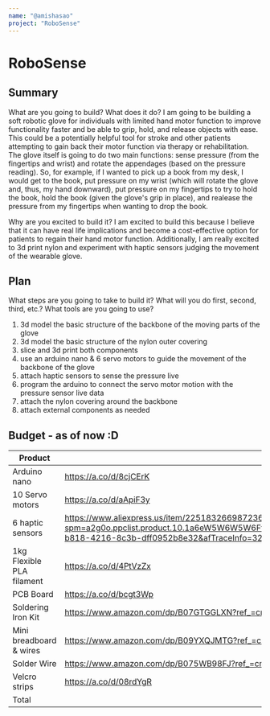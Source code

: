 ```yaml
---
name: "@amishasao"
project: "RoboSense"
---
```


# RoboSense

## Summary

What are you going to build? What does it do?
I am going to be building a soft robotic glove for individuals with limited hand motor function to improve functionality faster and be able to grip, hold, and release objects with ease. This could be a potentially helpful tool for stroke and other patients attempting to gain back their motor function via therapy or rehabilitation. The glove itself is going to do two main functions: sense pressure (from the fingertips and wrist) and rotate the appendages (based on the pressure reading). So, for example, if I wanted to pick up a book from my desk, I would get to the book, put pressure on my wrist (which will rotate the glove and, thus, my hand downward), put pressure on my fingertips to try to hold the book, hold the book (given the glove's grip in place), and realease the pressure from my fingertips when wanting to drop the book.

Why are you excited to build it?
I am excited to build this because I believe that it can have real life implications and become a cost-effective option for patients to regain their hand motor function. Additionally, I am really excited to 3d print nylon and experiment with haptic sensors judging the movement of the wearable glove.

## Plan

What steps are you going to take to build it? What will you do first, second, third, etc.? What tools are you going to use?
1. 3d model the basic structure of the backbone of the moving parts of the glove
2. 3d model the basic structure of the nylon outer covering
3. slice and 3d print both components
4. use an arduino nano & 6 servo motors to guide the movement of the backbone of the glove
5. attach haptic sensors to sense the pressure live
6. program the arduino to connect the servo motor motion with the pressure sensor live data
7. attach the nylon covering around the backbone
8. attach external components as needed

## Budget - as of now :D

| Product            | Supplier/Link           | Cost    |
| ------------------ | ----------------------- | ------- |
| Arduino nano       | https://a.co/d/8cjCErK  | $30.99  |
| 10 Servo motors    | https://a.co/d/aApiF3y  | $19.95  |
| 6 haptic sensors   | https://www.aliexpress.us/item/2251832669872365.html?spm=a2g0o.ppclist.product.10.1a6eW5W6W5W6Ff&pdp_npi=2%40dis%21USD%21US%20%243.37%21%241.79%21%21%21%21%21%4021032fa016724082409855056ebc66%2165296889214%21btf&_t=pvid%3A43deb1cb-b818-4216-8c3b-dff0952b8e32&afTraceInfo=32856187117__pc__pcBridgePPC__xxxxxx__1672408241&gatewayAdapt=glo2usa&_randl_shipto=US       | $12.69  |
| 1kg Flexible PLA filament | https://a.co/d/4PtVzZx  | $35.99  |
| PCB Board | https://a.co/d/bcgt3Wp | $12.99 |
| Soldering Iron Kit | https://www.amazon.com/dp/B07GTGGLXN?ref_=cm_sw_r_cp_ud_dp_51XQPHGKMJ0RWZCJJ4R1 | $19.99 |
| Mini breadboard & wires | https://www.amazon.com/dp/B09YXQJMTG?ref_=cm_sw_r_cp_ud_dp_71DCSE3TE64CQJFMXKD6 | $7.99 |
| Solder Wire | https://www.amazon.com/dp/B075WB98FJ?ref_=cm_sw_r_cp_ud_dp_Y0Y8X4RFJRTYCEEX00FR | $9.50 |
| Velcro strips      | https://a.co/d/08rdYgR  | $6.50   |
| Total              |                         | $143.90 |
